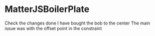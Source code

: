 # MatterJSBoilerPlate
Check the changes done
I have bought the bob to the center
The main issue was with the offset point in the constraint

